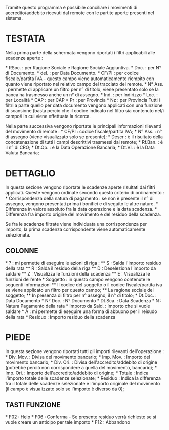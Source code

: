 
Tramite questo programma è possibile conciliare i movimenti di accredito/addebito ricevuti dal
remote con le partite aperte presenti nel sistema.

# TESTATA

Nella prima parte della schermata vengono riportati i filtri applicabili alle scadenze aperte : 

\* RSoc. :  per Ragione Sociale e Ragione Sociale Aggiuntiva.
\* Doc. :  per N° di Documento.
\* del. :  per Data Documento.
\* CF/PI :  per codice fiscale/partita IVA - questo campo viene automaticamente riempito con quanto
viene riportato nel relativo campo del tracciato del remote.
\* N° Ass. :  permette di applicare un filtro per n° di titolo, viene presentato solo se la banca ha trasmesso anche un n° di assegno.
\* Ind. :  per Indirizzo
\* Loc. :  per Località
\* CAP  :  per CAP
\* Pr   :  per Provincia
\* Nz   :  per Provincia
Tutti i filtri a parte quello per data documento vengono applicati con una funzione di scansione
(basta perciò che il codice indicato nel filtro sia contenuto nel/i campo/i in cui viene effettuata la ricerca.

Nella parte successiva vengono riportate le principali informazioni rilevanti del movimento di
remote : 
\* CF/PI :  codice fiscale/partita IVA;
\* N° Ass. :  n° di assegno (viene visualizzato solo se presente);
\* Descr :  è il risultato della concatenazione di tutti i campi descrittivi trasmessi dal remote;
\* Rf.Ban. :  è il n° di CRO;
\* Dt.Op.  :  è la Data Operazione Bancaria;
\* Dt.Vl.  :  è la Data Valuta Bancaria;

# DETTAGLIO

In questa sezione vengono riportate le scadenze aperte risultati dai filtri applicati. Queste
vengono ordinate secondo questo criterio di ordinamento : 
\* Corrispondenza della natura di pagamento :  se non è presente il n° di assegno, vengono presentati
prima i bonifici e di seguito le altre nature.
\* Differenza in valore assoluto fra la data operazione e la data scadenza.
\* Differenza fra importo origine del movimento e del residuo della scadenza.

Se fra le scadenze filtrate viene individuata una corrispondenza per importo, la prima scadenza
corrispondente viene automaticamente selezionata.

## COLONNE

\* ?  :  mi permette di eseguire le azioni di riga : 
\*\* S  :  Salda l'importo residuo della rata
\*\* R  :  Salda il residuo della riga
\*\* D  :  Deseleziona l'importo da saldare
\*\* Z  :  Visualizza le funzioni della scadenza
\*\* E  :  Visualizza le funzioni dell'ente
\* Soggetto :  in questo campo vengono contenute le seguenti informazioni
\*\* Il codice del soggetto o il codice fiscale/partita iva se viene applicato un filtro per questo
campo;
\*\* La ragione sociale del soggetto;
\*\* In presenza di filtro per n° assegno, il n° di titolo;
\* Dt.Doc.  :  Data Documento
\* N° Doc.  :  N° Documento
\* Dt.Sca.  :  Data Scadenza
\* N  :  Natura Pagamento della rata
\* Importo da Sald. :  Importo che si vuole saldare
\* A :  mi permette di eseguire una forma di abbuono per il reisudo della rata
\* Residuo  :  Importo residuo della scadenza


# PIEDE

In questa sezione vengono riportati tutti gli importi rilevanti dell'operazione : 
\* Div. Mov. :  Divisa del movimento bancario;
\* Imp. Mov. :  Importo del movimento bancario;
\* Div. Ori. :  Divisa dell'accredito/addebito di origine (potrebbe perciò non corrispondere a quella
del movimento,
bancario);
\* Imp. Ori. :  Importo dell'accredito/addebito di origine;
\* Totale    :  Indica l'importo totale delle scadenze selezionate;
\* Residuo   :  Indica la differenza fra il totale delle scadenze selezionate e l'importo originale del
movimento (il campo è visualizzato solo se l'importo è diverso da 0);

## TASTI FUNZIONE

\* F02 :  Help
\* F06 :  Conferma - Se presente residuo verrà richiesto se si vuole creare un anticipo per tale importo
\* F12 :  Abbandono

